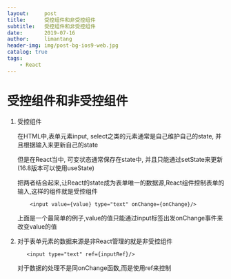 ```yaml
---
layout:     post
title:      受控组件和非受控组件
subtitle:   受控组件和非受控组件
date:       2019-07-16
author:     limantang
header-img: img/post-bg-ios9-web.jpg
catalog: true
tags:
    - React
---
```

# 受控组件和非受控组件

1. 受控组件

   在HTML中,表单元素input, select之类的元素通常是自己维护自己的state, 并且根据输入来更新自己的state

   但是在React当中, 可变状态通常保存在state中, 并且只能通过setState来更新(16.8版本可以使用useState)

   把两者结合起来,让React的state成为表单唯一的数据源,React组件控制表单的输入,这样的组件就是受控组件

    ```tsx
        <input value={value} type="text" onChange={onChange}/>
    ```

   上面是一个最简单的例子,value的值只能通过input标签出发onChange事件来改变value的值

2. 对于表单元素的数据来源是非React管理的就是非受控组件

   ```tsx
      <input type="text" ref={inputRef}/>
   ```

   对于数据的处理不是同onChange函数,而是使用ref来控制


